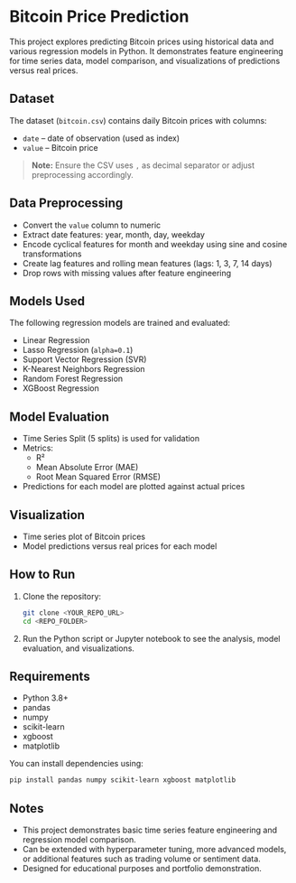 # Bitcoin Price Prediction

This project explores predicting Bitcoin prices using historical data and various regression models in Python. It demonstrates feature engineering for time series data, model comparison, and visualizations of predictions versus real prices.

## Dataset

The dataset (`bitcoin.csv`) contains daily Bitcoin prices with columns:

- `date` – date of observation (used as index)
- `value` – Bitcoin price

> **Note:** Ensure the CSV uses `,` as decimal separator or adjust preprocessing accordingly.

## Data Preprocessing

- Convert the `value` column to numeric
- Extract date features: year, month, day, weekday
- Encode cyclical features for month and weekday using sine and cosine transformations
- Create lag features and rolling mean features (lags: 1, 3, 7, 14 days)
- Drop rows with missing values after feature engineering

## Models Used

The following regression models are trained and evaluated:

- Linear Regression
- Lasso Regression (`alpha=0.1`)
- Support Vector Regression (SVR)
- K-Nearest Neighbors Regression
- Random Forest Regression
- XGBoost Regression

## Model Evaluation

- Time Series Split (5 splits) is used for validation
- Metrics:
  - R²
  - Mean Absolute Error (MAE)
  - Root Mean Squared Error (RMSE)
- Predictions for each model are plotted against actual prices

## Visualization

- Time series plot of Bitcoin prices
- Model predictions versus real prices for each model

## How to Run

1. Clone the repository:
   ```bash
   git clone <YOUR_REPO_URL>
   cd <REPO_FOLDER>
   ```
2. Run the Python script or Jupyter notebook to see the analysis, model evaluation, and visualizations.

## Requirements

- Python 3.8+
- pandas
- numpy
- scikit-learn
- xgboost
- matplotlib

You can install dependencies using:
```bash
pip install pandas numpy scikit-learn xgboost matplotlib
```

## Notes

- This project demonstrates basic time series feature engineering and regression model comparison.
- Can be extended with hyperparameter tuning, more advanced models, or additional features such as trading volume or sentiment data.
- Designed for educational purposes and portfolio demonstration.

